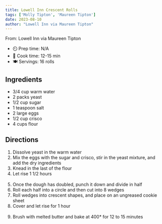 ```yaml
---
title: Lowell Inn Crescent Rolls
tags: ['Molly Tipton', 'Maureen Tipton']
date: 2023-08-10
author: "Lowell Inn via Maureen Tipton"
---
```

From: Lowell Inn via Maureen Tipton

- ⏲️ Prep time: N/A
- 🍳 Cook time: 12-15 min
- 🍽️ Servings: 16 rolls

## Ingredients

- 3/4 cup warm water
- 2 packs yeast
- 1/2 cup sugar
- 1 teaspoon salt
- 2 large eggs
- 1/2 cup crisco
- 4 cups flour

## Directions

1. Dissolve yeast in the warm water
2. Mix the eggs with the sugar and crisco, stir in the yeast mixture, and add the dry ingredients
3. Knead in the last of the flour
4. Let rise 1 1/2 hours
<br/><br/>
5. Once the dough has doubled, punch it down and divide in half
6. Roll each half into a circle and then cut into 8 wedges
7. Roll wedges into crescent shapes, and place on an ungreased cookie sheet
8. Cover and let rise for 1 hour
<br/><br/>
9. Brush with melted butter and bake at 400* for 12 to 15 minutes
